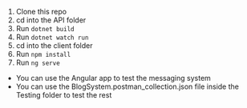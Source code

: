 
1. Clone this repo
2. cd into the API folder
3. Run `dotnet build`
4. Run `dotnet watch run`
5. cd into the client folder
6. Run `npm install`
7. Run `ng serve`

* You can use the Angular app to test the messaging system
* You can use the BlogSystem.postman_collection.json file inside the Testing folder to test the rest
